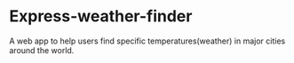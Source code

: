 # Express-weather-finder
A web app to help users find specific temperatures(weather) in major cities around the world.
